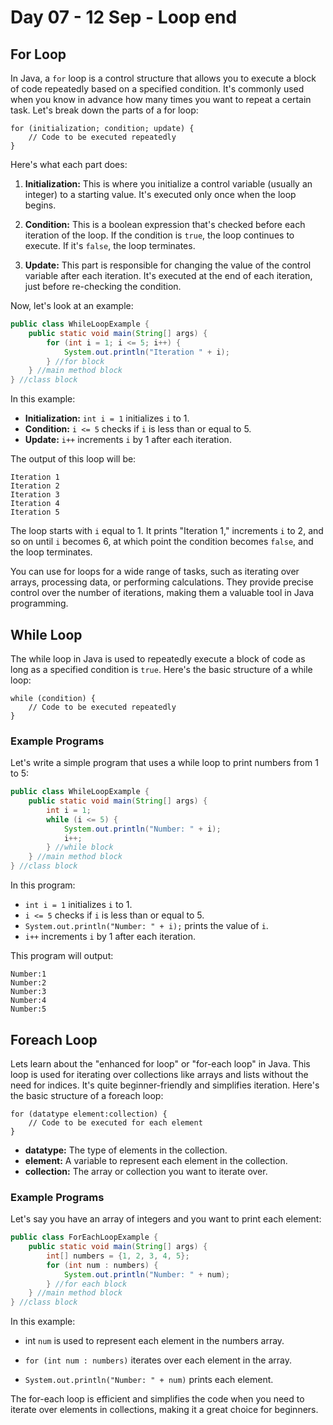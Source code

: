# Day 07 - 12 Sep - Loop end

## For Loop

In Java, a `for` loop is a control structure that allows you to execute a block of code repeatedly based on a specified condition. It's commonly used when you know in advance how many times you want to repeat a certain task. Let's break down the parts of a for loop:

```
for (initialization; condition; update) {
    // Code to be executed repeatedly
}
```

Here's what each part does:

1. **Initialization:** This is where you initialize a control variable (usually an
   integer) to a starting value. It's executed only once when the loop begins.

2. **Condition:** This is a boolean expression that's checked before each iteration
   of the loop. If the condition is `true`, the loop continues to execute. If it's `false`, the loop terminates.

3. **Update:** This part is responsible for changing the value of the control
   variable after each iteration. It's executed at the end of each iteration, just
   before re-checking the condition.

Now, let's look at an example:

```java
public class WhileLoopExample {
    public static void main(String[] args) {
        for (int i = 1; i <= 5; i++) {
            System.out.println("Iteration " + i);
        } //for block
    } //main method block
} //class block
```

In this example:

- **Initialization:** `int i = 1` initializes `i` to 1.
- **Condition:** `i <= 5` checks if `i` is less than or equal to 5.
- **Update:** `i++` increments `i` by 1 after each iteration.

The output of this loop will be:

```
Iteration 1
Iteration 2
Iteration 3
Iteration 4
Iteration 5
```

The loop starts with `i` equal to 1. It prints "Iteration 1," increments `i` to 2, and so on until `i` becomes 6, at which point the condition becomes `false`, and the loop terminates.

You can use for loops for a wide range of tasks, such as iterating over arrays, processing data, or performing calculations. They provide precise control over the number of iterations, making them a valuable tool in Java programming.

## While Loop

The while loop in Java is used to repeatedly execute a block of code as long as a specified condition is `true`. Here's the basic structure of a while loop:

```
while (condition) {
    // Code to be executed repeatedly
}
```

### Example Programs

Let's write a simple program that uses a while loop to print numbers from 1 to 5:

```java
public class WhileLoopExample {
    public static void main(String[] args) {
        int i = 1;
        while (i <= 5) {
            System.out.println("Number: " + i);
            i++;
        } //while block
    } //main method block
} //class block
```

In this program:

- `int i = 1` initializes `i` to 1.
- `i <= 5` checks if `i` is less than or equal to 5.
- `System.out.println("Number: " + i);` prints the value of `i`.
- `i++` increments `i` by 1 after each iteration.

This program will output:

```
Number:1
Number:2
Number:3
Number:4
Number:5
```

## Foreach Loop
Lets learn about the "enhanced for loop" or "for-each loop" in Java. This loop is used for iterating over collections like arrays and lists without the need for indices. It's quite beginner-friendly and simplifies iteration. Here's the basic structure of a foreach loop:

```
for (datatype element:collection) {
    // Code to be executed for each element
}
```

- **datatype:** The type of elements in the collection.
- **element:** A variable to represent each element in the collection.
- **collection:** The array or collection you want to iterate over.

### Example Programs
Let's say you have an array of integers and you want to print each element:

```java
public class ForEachLoopExample {
    public static void main(String[] args) {
        int[] numbers = {1, 2, 3, 4, 5};
        for (int num : numbers) {
            System.out.println("Number: " + num);
        } //for each block
    } //main method block
} //class block
```

In this example:
- int ```num``` is used to represent each element in the numbers array.

- ```for (int num : numbers)``` iterates over each element in the array.

- ```System.out.println("Number: " + num)``` prints each element.

The for-each loop is efficient and simplifies the code when you need to iterate over elements in collections, making it a great choice for beginners.